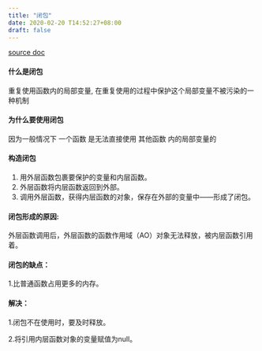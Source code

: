 ```yaml
---
title: "闭包"
date: 2020-02-20 T14:52:27+08:00
draft: false
---
```


[source doc](https://www.cnblogs.com/jiajialove/p/9049612.html)
####  什么是闭包
  重复使用函数内的局部变量, 在重复使用的过程中保护这个局部变量不被污染的一种机制
  
  
#### 为什么要使用闭包
  因为一般情况下 一个函数 是无法直接使用 其他函数 内的局部变量的
  
#### 构造闭包
1. 用外层函数包裹要保护的变量和内层函数。
2. 外层函数将内层函数返回到外部。
3. 调用外层函数，获得内层函数的对象，保存在外部的变量中——形成了闭包。


#### 闭包形成的原因: 
外层函数调用后，外层函数的函数作用域（AO）对象无法释放，被内层函数引用着。

#### 闭包的缺点：
1.比普通函数占用更多的内存。
    
#### 解决：
1.闭包不在使用时，要及时释放。
    
2.将引用内层函数对象的变量赋值为null。